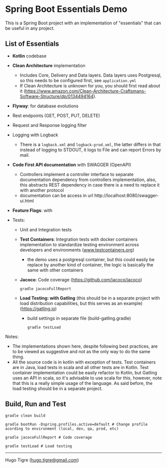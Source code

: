 # Spring Boot Essentials Demo

This is a Spring Boot project with an implementation of "essentials" that can be useful in any project.

## List of Essentials

- __Kotlin__ codebase

- __Clean Architecture__ implementation

  - Includes Core, Delivery and Data layers. Data layers uses Postgresql, so this needs to be configured first, see `application.yml`
  - If Clean Architecture is unknown for you, you should first read about it (https://www.amazon.com/Clean-Architecture-Craftsmans-Software-Structure/dp/0134494164).

- __Flyway__: for database evolutions

- Rest endpoints (GET, POST, PUT, DELETE)

- Request and Response logging filter

- Logging with Logback

  - There is a `logback.xml` and `logback-prod.xml`, the latter differs in that instead of logging to STDOUT, it logs to File and can report Errors by mail.
  
- __Code First API documentation__ with SWAGGER (OpenAPI)

  - Controllers implement a controller interface to separate documentation dependency
   from controllers implementation, also, this abstracts REST dependency in case there is
   a need to replace it with another protocol
  - documentation can be access in url http://localhost:8080/swagger-ui.html

- __Feature Flags__: with 

- Tests:
  
  - Unit and Integration tests
  
  - __Test Containers__: Integration tests with docker containers implementation to standardize testing environment across developers and environments (www.testcontainers.org)
    - the demo uses a postgresql container, but this could easily be replace by another kind of container, the logic is basically the same with other containers
    
  - __Jacoco__: Code coverage (https://github.com/jacoco/jacoco)
  
        gradle jacocoFullReport
            
  - __Load Testing: with Gatling__ (this should be in a separate project with load distribution capabilities, but this serves as an example) (https://gatling.io)
    - build settings in separate file (build-gatling.gradle)

          gradle testLoad
          
Notes: 
- The implementations shown here, despite following best practices, are to be viewed as suggestive 
and not as the only way to do the same thing.
- All the source code is in kotlin with exception of tests. Test containers are in Java, load tests 
in scala and all other tests are in Kotlin. Test container implementation could be easily refactor 
to Kotlin, but Gatling uses an API in scala, so it's advisable to use scala for this, however, note 
that this is a really simple usage of the language. As said before, the load testing should be in 
a separate project.

## Build, Run and Test

    gradle clean build
     
    gradle bootRun -Dspring.profiles.active=default # Change profile acording to environment (local, dev, qa, prod, etc)
    
    gradle jacocoFullReport # Code coverage
    
    gradle testLoad # Load testing
        
----
Hugo Tigre (hugo.tigre@gmail.com)

